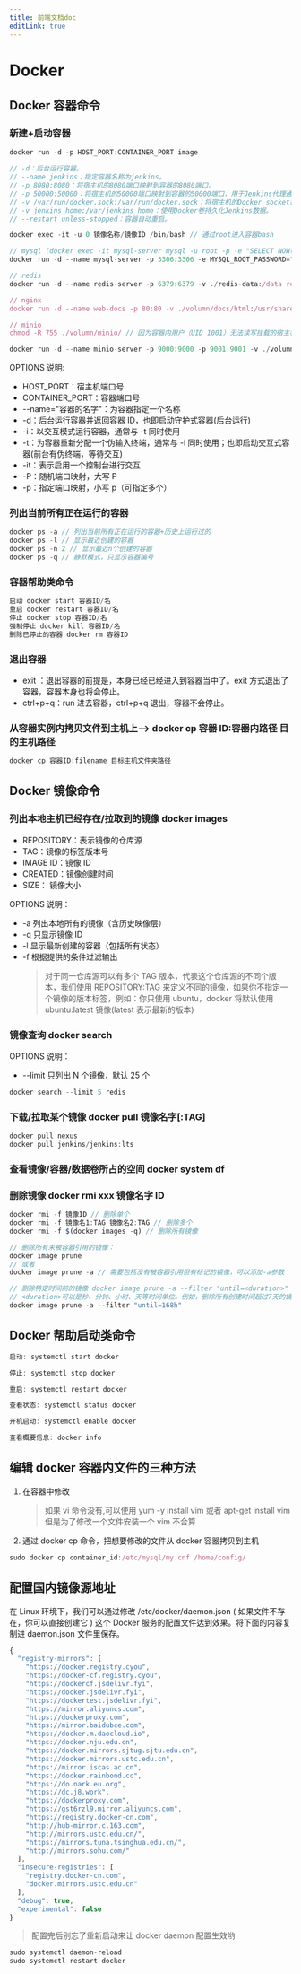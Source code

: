 ```yaml
---
title: 前端文档doc
editLink: true
---
```


# Docker

## Docker 容器命令

### 新建+启动容器

```js
docker run -d -p HOST_PORT:CONTAINER_PORT image

// -d：后台运行容器。
// --name jenkins：指定容器名称为jenkins。
// -p 8080:8080：将宿主机的8080端口映射到容器的8080端口。
// -p 50000:50000：将宿主机的50000端口映射到容器的50000端口，用于Jenkins代理通信。
// -v /var/run/docker.sock:/var/run/docker.sock：将宿主机的Docker socket挂载到容器内，允许容器内调用Docker命令。
// -v jenkins_home:/var/jenkins_home：使用Docker卷持久化Jenkins数据。
// --restart unless-stopped：容器自动重启。

docker exec -it -u 0 镜像名称/镜像ID /bin/bash // 通过root进入容器bash

// mysql (docker exec -it mysql-server mysql -u root -p -e "SELECT NOW();")
docker run -d --name mysql-server -p 3306:3306 -e MYSQL_ROOT_PASSWORD="******" -v ./mysql-data:/var/lib/mysql -e TZ=Asia/Shanghai mysql:[tag]

// redis
docker run -d --name redis-server -p 6379:6379 -v ./redis-data:/data redis --requirepass "******"

// nginx
docker run -d --name web-docs -p 80:80 -v ./volumn/docs/html:/usr/share/nginx/html -v ./volumn/docs/conf.d:/etc/nginx/conf.d nginx

// minio
chmod -R 755 ./volumn/minio/ // 因为容器内用户（UID 1001）无法读写挂载的宿主机目录

docker run -d --name minio-server -p 9000:9000 -p 9001:9001 -v ./volumn/minio:/bitnami/minio/data -e MINIO_ROOT_USER='******' -e MINIO_ROOT_PASSWORD='******' bitnami/minio server /bitnami/minio/data --console-address ":9001" --address ":9000"
```

OPTIONS 说明:

- HOST_PORT：宿主机端口号
- CONTAINER_PORT：容器端口号
- --name="容器的名字"：为容器指定一个名称
- -d：后台运行容器并返回容器 ID，也即启动守护式容器(后台运行)
- -i：以交互模式运行容器，通常与 -t 同时使用
- -t：为容器重新分配一个伪输入终端，通常与 -i 同时使用；也即启动交互式容器(前台有伪终端，等待交互)
- -it：表示启用一个控制台进行交互
- -P：随机端口映射，大写 P
- -p：指定端口映射，小写 p（可指定多个）

### 列出当前所有正在运行的容器

```js
docker ps -a // 列出当前所有正在运行的容器+历史上运行过的
docker ps -l // 显示最近创建的容器
docker ps -n 2 // 显示最近n个创建的容器
docker ps -q // 静默模式，只显示容器编号
```

### 容器帮助类命令

```js
启动 docker start 容器ID/名
重启 docker restart 容器ID/名
停止 docker stop 容器ID/名
强制停止 docker kill 容器ID/名
删除已停止的容器 docker rm 容器ID
```

### 退出容器

- exit ：退出容器的前提是，本身已经已经进入到容器当中了。exit 方式退出了容器，容器本身也将会停止。
- ctrl+p+q：run 进去容器，ctrl+p+q 退出，容器不会停止。

### 从容器实例内拷贝文件到主机上—> docker cp 容器 ID:容器内路径 目的主机路径

```js
docker cp 容器ID:filename 目标主机文件夹路径
```

## Docker 镜像命令

### 列出本地主机已经存在/拉取到的镜像 docker images

- REPOSITORY：表示镜像的仓库源
- TAG：镜像的标签版本号
- IMAGE ID：镜像 ID
- CREATED：镜像创建时间
- SIZE： 镜像大小

OPTIONS 说明：

- -a 列出本地所有的镜像（含历史映像层）
- -q 只显示镜像 ID
- -l 显示最新创建的容器（包括所有状态）
- -f 根据提供的条件过滤输出
  > 对于同一仓库源可以有多个 TAG 版本，代表这个仓库源的不同个版本，我们使用 REPOSITORY:TAG 来定义不同的镜像，如果你不指定一个镜像的版本标签，例如：你只使用 ubuntu，docker 将默认使用 ubuntu:latest 镜像(latest 表示最新的版本)

### 镜像查询 docker search

OPTIONS 说明：

- --limit 只列出 N 个镜像，默认 25 个

```js
docker search --limit 5 redis
```

### 下载/拉取某个镜像 docker pull 镜像名字[:TAG]

```js
docker pull nexus
docker pull jenkins/jenkins:lts
```

### 查看镜像/容器/数据卷所占的空间 docker system df

### 删除镜像 docker rmi xxx 镜像名字 ID

```js
docker rmi -f 镜像ID // 删除单个
docker rmi -f 镜像名1:TAG 镜像名2:TAG // 删除多个
docker rmi -f $(docker images -q) // 删除所有镜像

// 删除所有未被容器引用的镜像：
docker image prune
// 或者
docker image prune -a // 需要包括没有被容器引用但有标记的镜像，可以添加-a参数

// 删除特定时间前的镜像 docker image prune -a --filter "until=<duration>"
// <duration>可以是秒、分钟、小时、天等时间单位。例如，删除所有创建时间超过7天的镜像：
docker image prune -a --filter "until=168h"
```

## Docker 帮助启动类命令

```js
启动: systemctl start docker

停止: systemctl stop docker

重启: systemctl restart docker

查看状态: systemctl status docker

开机启动: systemctl enable docker

查看概要信息: docker info
```

## 编辑 docker 容器内文件的三种方法

1. 在容器中修改
   > 如果 vi 命令没有,可以使用 yum -y install vim 或者 apt-get install vim 但是为了修改一个文件安装一个 vim 不合算
2. 通过 docker cp 命令，把想要修改的文件从 docker 容器拷贝到主机

```js
sudo docker cp container_id:/etc/mysql/my.cnf /home/config/
```

## 配置国内镜像源地址

在 Linux 环境下，我们可以通过修改 /etc/docker/daemon.json ( 如果文件不存在，你可以直接创建它 ) 这个 Docker 服务的配置文件达到效果。将下面的内容复制进 daemon.json 文件里保存。

```js
{
  "registry-mirrors": [
    "https://docker.registry.cyou",
    "https://docker-cf.registry.cyou",
    "https://dockercf.jsdelivr.fyi",
    "https://docker.jsdelivr.fyi",
    "https://dockertest.jsdelivr.fyi",
    "https://mirror.aliyuncs.com",
    "https://dockerproxy.com",
    "https://mirror.baidubce.com",
    "https://docker.m.daocloud.io",
    "https://docker.nju.edu.cn",
    "https://docker.mirrors.sjtug.sjtu.edu.cn",
    "https://docker.mirrors.ustc.edu.cn",
    "https://mirror.iscas.ac.cn",
    "https://docker.rainbond.cc",
    "https://do.nark.eu.org",
    "https://dc.j8.work",
    "https://dockerproxy.com",
    "https://gst6rzl9.mirror.aliyuncs.com",
    "https://registry.docker-cn.com",
    "http://hub-mirror.c.163.com",
    "http://mirrors.ustc.edu.cn/",
    "https://mirrors.tuna.tsinghua.edu.cn/",
    "http://mirrors.sohu.com/"
  ],
  "insecure-registries": [
    "registry.docker-cn.com",
    "docker.mirrors.ustc.edu.cn"
  ],
  "debug": true,
  "experimental": false
}
```

> 配置完后别忘了重新启动来让 docker daemon 配置生效哟

```js
sudo systemctl daemon-reload
sudo systemctl restart docker
```
